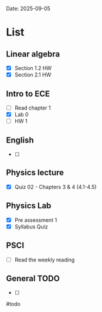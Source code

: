 Date:  2025-09-05
# List

## Linear algebra
- [x] Section 1.2 HW
- [x] Section 2.1 HW 
## Intro to ECE
- [ ] Read chapter 1 
- [x] Lab 0
- [ ] HW 1
## English 
- [ ] 

## Physics lecture  
- [x] Quiz 02 - Chapters 3 & 4 (4.1-4.5)

## Physics Lab 
- [x] Pre assessment 1
- [x] Syllabus Quiz

## PSCI
- [ ] Read the weekly reading 

## General TODO
- [ ] 

#todo